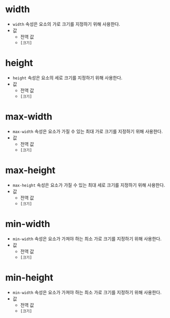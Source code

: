 # width
- `width` 속성은 요소의 가로 크기를 지정하기 위해 사용한다.
- 값
  - 전역 값
  - `[크기]`

# height
- `height` 속성은 요소의 세로 크기를 지정하기 위해 사용한다.
- 값
    - 전역 값
    - `[크기]`

# max-width
- `max-width` 속성은 요소가 가질 수 있는 최대 가로 크기를 지정하기 위해 사용한다.
- 값
  - 전역 값
  - `[크기]`

# max-height
- `max-height` 속성은 요소가 가질 수 있는 최대 세로 크기를 지정하기 위해 사용한다.
- 값
  - 전역 값
  - `[크기]`

# min-width
- `min-width` 속성은 요소가 가져야 하는 최소 가로 크기를 지정하기 위해 사용한다.
- 값
  - 전역 값
  - `[크기]`

# min-height
- `min-width` 속성은 요소가 가져야 하는 최소 가로 크기를 지정하기 위해 사용한다.
- 값
  - 전역 값
  - `[크기]`